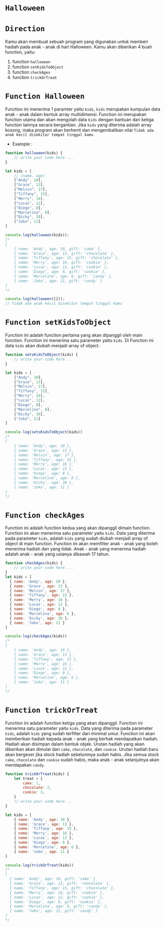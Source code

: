# `Halloween`

# `Direction`
Kamu akan membuat sebuah program yang digunakan untuk memberi hadiah pada anak - anak di hari Halloween.
Kamu akan diberikan 4 buah function, yaitu:
1. function `halloween`
2. function `setKidsToObject`
3. function `checkAges`
4. function `trickOrTreat`

# `Function Halloween`
Function ini menerima 1 paramter yaitu `kids`, `kids` merupakan kumpulan data anak - anak dalam bentuk array multidimensi.
Function ini merupakan function utama dan akan mengolah data `kids` dengan bantuan dari ketiga function lainnya secara bergantian.
Jika `kids` yang diterima adalah array kosong, maka program akan berhenti dan mengembalikan nilai `Tidak ada anak kecil disekitar tempat tinggal kamu`

- Example :
```js
function halloween(kids) {
    // write your code here ...
}

let kids = [
    // [name, age]
    ["Andy", 10],
    ["Grace", 13],
    ["Melvin", 17],
    ["Tiffany", 15],
    ["Merry", 16],
    ["Lucas", 12],
    ["Diego", 8],
    ["Marcelina", 6],
    ["Dicky", 20],
    ["Joko", 11]
]

console.log(halloween(kids));
/*
[
    { name: 'Andy', age: 10, gift: 'cake' },
    { name: 'Grace', age: 13, gift: 'chocolate' },
    { name: 'Tiffany', age: 15, gift: 'chocolate' },
    { name: 'Merry', age: 16, gift: 'cookie' },
    { name: 'Lucas', age: 12, gift: 'cookie' },
    { name: 'Diego', age: 8, gift: 'cookie' },
    { name: 'Marcelina', age: 6, gift: 'candy' },
    { name: 'Joko', age: 11, gift: 'candy' }
]
*/

console.log(halloween([]));
// Tidak ada anak kecil disekitar tempat tinggal kamu
```

# `Function setKidsToObject`
Function ini adalah function pertama yang akan dipanggil oleh main function.
Function ini menerima satu parameter yaitu `kids`. Di Function ini data `kids` akan diubah menjadi array of object.
```js
function setsKidsToObject(kids) {
    // write your code here ...
}

let kids = [
    ["Andy", 10],
    ["Grace", 13],
    ["Melvin", 17],
    ["Tiffany", 15],
    ["Merry", 16],
    ["Lucas", 12],
    ["Diego", 8],
    ["Marcelina", 6],
    ["Dicky", 20],
    ["Joko", 11]
]

console.log(setsKidsToObject(kids))
/*
[
    { name: 'Andy', age: 10 },
    { name: 'Grace', age: 13 },
    { name: 'Melvin', age: 17 },
    { name: 'Tiffany', age: 15 },
    { name: 'Merry', age: 16 },
    { name: 'Lucas', age: 12 },
    { name: 'Diego', age: 8 },
    { name: 'Marcelina', age: 6 },
    { name: 'Dicky', age: 20 },
    { name: 'Joko', age: 11 }
]
*/
```



# `Function checkAges`
Function ini adalah function kedua yang akan dipanggil dimain function.
Function ini akan menerima satu parameter yaitu `kids`.
Data yang diterima pada parameter `kids`, adalah `kids` yang sudah diubah menjadi array of object di main function.
Function ini akan memfilter anak - anak yang boleh menerima hadiah dan yang tidak.
Anak - anak yang menerima hadiah adalah anak - anak yang usianya dibawah 17 tahun.

```js
function checkAges(kids) {
    // write your code here ...
}
let kids = [
  { name: 'Andy', age: 10 },
  { name: 'Grace', age: 13 },
  { name: 'Melvin', age: 17 },
  { name: 'Tiffany', age: 15 },
  { name: 'Merry', age: 16 },
  { name: 'Lucas', age: 12 },
  { name: 'Diego', age: 8 },
  { name: 'Marcelina', age: 6 },
  { name: 'Dicky', age: 20 },
  { name: 'Joko', age: 11 }
]

console.log(checkAges(kids))
/*
[
    { name: 'Andy', age: 10 },
    { name: 'Grace', age: 13 },
    { name: 'Tiffany', age: 15 },
    { name: 'Merry', age: 16 },
    { name: 'Lucas', age: 12 },
    { name: 'Diego', age: 8 },
    { name: 'Marcelina', age: 6 },
    { name: 'Joko', age: 11 }
]
*/
```

# `Function trickOrTreat`
Function ini adalah function ketiga yang akan dipanggil.
Function ini menerima satu parameter yaitu `kids`. Data yang diterima pada parameter `kids`, adalah `kids` yang sudah terfilter dari minimal umur.
Function ini akan memberikan hadiah kepada anak - anak yang berhak mendapatkan hadiah.
Hadiah akan disimpan dalam bentuk objek.
Urutan hadiah yang akan diberikan akan dimulai dari `cake`, `chocolate`, dan `cookie`. Urutan hadiah baru akan bergeser jika stock hadiah sebelumnya sudah habis.
Jika semua stock `cake`, `chocolate` dan `cookie` sudah habis, maka anak - anak selanjutnya akan mendapakan `candy`.

```js
function trickOrTreat(kids) {
    let treat = {
        cake: 1,
        chocolate: 2,
        cookie: 3,
    }
    // write your code here ...
}

let kids = [
    { name: 'Andy', age: 10 },
    { name: 'Grace', age: 13 },
    { name: 'Tiffany', age: 15 },
    { name: 'Merry', age: 16 },
    { name: 'Lucas', age: 12 },
    { name: 'Diego', age: 8 },
    { name: 'Marcelina', age: 6 },
    { name: 'Joko', age: 11 }
]

console.log(trickOrTreat(kids))
/*
[
  { name: 'Andy', age: 10, gift: 'cake' },
  { name: 'Grace', age: 13, gift: 'chocolate' },
  { name: 'Tiffany', age: 15, gift: 'chocolate' },
  { name: 'Merry', age: 16, gift: 'cookie' },
  { name: 'Lucas', age: 12, gift: 'cookie' },
  { name: 'Diego', age: 8, gift: 'cookie' },
  { name: 'Marcelina', age: 6, gift: 'candy' },
  { name: 'Joko', age: 11, gift: 'candy' }
]
*/
```